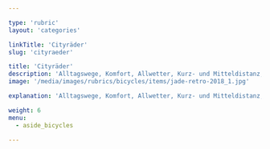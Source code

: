 ```yaml
---

type: 'rubric'
layout: 'categories'

linkTitle: 'Cityräder'
slug: 'cityraeder'

title: 'Cityräder'
description: 'Alltagswege, Komfort, Allwetter, Kurz- und Mitteldistanz, befestigte Wege'
image: '/media/images/rubrics/bicycles/items/jade-retro-2018_1.jpg'

explanation: 'Alltagswege, Komfort, Allwetter, Kurz- und Mitteldistanz, befestigte Wege'

weight: 6
menu:
  - aside_bicycles

---
```

